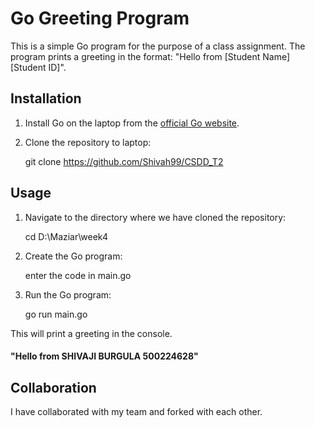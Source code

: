# Go Greeting Program

This is a simple Go program for the purpose of a class assignment. The program prints a greeting in the format: "Hello from [Student Name] [Student ID]".

## Installation

1. Install Go on the laptop from the [official Go website](https://go.dev).

2. Clone the repository to laptop:
    
    git clone https://github.com/Shivah99/CSDD_T2
    

## Usage

1. Navigate to the directory where we have cloned the repository:
    
    cd D:\Maziar\week4
    
2. Create the Go program:
    
    enter the code in main.go

3. Run the Go program:
    
    go run main.go
    

This will print a greeting in the console.
#### "Hello from SHIVAJI BURGULA 500224628"

## Collaboration

I have collaborated with my team and forked with each other.
